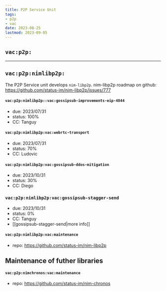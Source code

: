 ```yaml
---
title: P2P Service Unit
tags:
- p2p
- vac
date: 2023-08-25
lastmod: 2023-09-05
---
```


## `vac:p2p:`

---

## `vac:p2p:nimlibp2p:`

The P2P Service unit develops `nim-libp2p`.
nim-libp2p  roadmap on github: https://github.com/status-im/nim-libp2p/issues/777

#### `vac:p2p:nimlibp2p::vac:gossipsub-improvements-eip-4844`

- due: 2023/07/31
- status: 100%
- CC: Tanguy

#### `vac:p2p:nimlibp2p:vac:webrtc-transport`

- due: 2023/07/31
- status: 70%
- CC: Ludovic

#### `vac:p2p:nimlibp2p:vac:gossipsub-ddos-mitigation`

- due: 2023/10/31
- status: 30%
- CC: Diego

### `vac:p2p:nimlibp2p:vac:gossipsub-stagger-send`

- due: 2023/10/31
- status: 0%
- CC: Tanguy
- [[gossipsub-stagger-send|more info]]

#### `vac:p2p:nimlibp2p:vac:maintenance`

- repo: https://github.com/status-im/nim-libp2p


## Maintenance of futher libraries

#### `vac:p2p:nimchronos:vac:maintenance`

- repo: https://github.com/status-im/nim-chronos
